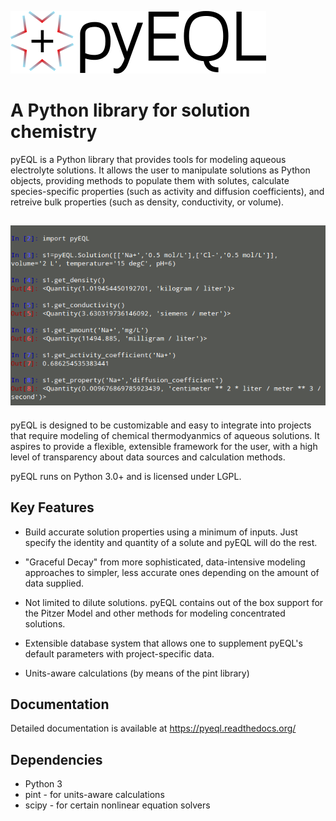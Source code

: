 ![](pyeql-logo.png)

A Python library for solution chemistry
=======================================

pyEQL is a Python library that provides tools for modeling aqueous electrolyte
solutions. It allows the user to manipulate solutions as Python
objects, providing methods to populate them with solutes, calculate 
species-specific properties (such as activity and diffusion coefficients),
and retreive bulk properties (such as density, conductivity, or volume).

![](pyeql-demo.png)
---

pyEQL is designed to be customizable and easy to integrate into projects 
that require modeling of chemical thermodyanmics of aqueous solutions.
It aspires to provide a flexible, extensible framework for the user, with a 
high level of transparency about data sources and calculation methods. 

pyEQL runs on Python 3.0+ and is licensed under LGPL.

Key Features
------------

- Build accurate solution properties using a minimum of inputs. Just specify
  the identity and quantity of a solute and pyEQL will do the rest.
  
- "Graceful Decay" from more sophisticated, data-intensive modeling approaches 
  to simpler, less accurate ones depending on the amount of data supplied. 

- Not limited to dilute solutions. pyEQL contains out of the box support for 
  the Pitzer Model and other methods for modeling concentrated solutions.
  
- Extensible database system that allows one to supplement pyEQL's default
  parameters with project-specific data.

- Units-aware calculations (by means of the pint library)

Documentation
-------------
Detailed documentation is available at <https://pyeql.readthedocs.org/>

Dependencies
------------
 - Python 3
 - pint - for units-aware calculations
 - scipy - for certain nonlinear equation solvers
